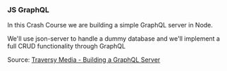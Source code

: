 ### JS GraphQL

In this Crash Course we are building a simple GraphQL server in Node.

We'll use json-server to handle a dummy database and we'll implement a full CRUD functionality through GraphQL

Source: [Traversy Media - Building a GraphQL Server](https://www.youtube.com/watch?v=PEcJxkylcRM&t=2s)
